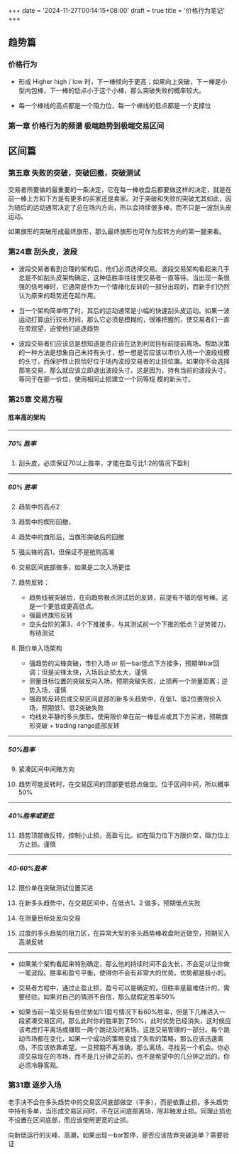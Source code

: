 +++
date = '2024-11-27T00:14:15+08:00'
draft = true
title = '价格行为笔记'
+++

## 趋势篇

### 价格行为

- 形成 Higher high / low 时，下一棒倾向于更高；如果向上突破，下一棒是小型内包棒，下一棒的低点小于这个小棒，那么突破失败的概率较大。

- 每一个棒线的高点都是一个阻力位，每一个棒线的低点都是一个支撑位

### 第一章 价格行为的频谱 极端趋势到极端交易区间

## 区间篇

### 第五章 失败的突破，突破回撤，突破测试

交易者所要做的最重要的一条决定，它在每一棒收盘后都要做这样的决定，就是在前一棒上方和下方是有更多的买家还是卖家。对于突破和失败的突破尤其如此，因为随后的运动通常决定了总在场内方向，所以会持续很多棒，而不只是一波刮头皮运动。

如果旗形的突破形成最终旗形，那么最终旗形也可作为反转方向的第一腿来看。


### 第24章 刮头皮，波段

- 波段交易者看到合理的架构后，他们必须选择交易。波段交易架构看起来几乎总是不如刮头皮架构确定，这种低胜率往往使交易者一直等待。当出现一条很强的信号棒时，它通常是作为一个情绪化反转的一部分出现的，而新手们仍然认为原来的趋势还在起作用。

- 当一个架构简单明了时，其后的运动通常是小幅的快速刮头皮运动。如果一波运动打算运行较长时间，那么它必须是模糊的，很难把握的，使交易者们一直在旁观望，迫使他们追逐趋势

- 波段交易者们应该总是想知道是否应该在达到利润目标前提前离场。帮助决策的一种方法是想象自己未持有头寸，想一想是否应该以市价入场一个波段规模的头寸，而保护性止损恰好位于场内波段交易者的止损位置。如果你不会选择那笔交易，那么就应该立即退出波段头寸。这是因为，持有当前的波段头寸，等同于在那一价位，使用相同止损建立一个同等规 模的新头寸。

### 第25章 交易方程

#### 胜率高的架构

---

##### 70% 胜率

1. 刮头皮，必须保证70以上胜率，才能在盈亏比1:2的情况下盈利

---

##### 60% 胜率

2. 趋势中的高点2

3. 趋势中的楔形回撤，

4. 趋势中的旗形后，当旗形突破后的回撤

5. 强尖锋的高1，但保证不是抢购高潮

6. 交易区间底部做多，如果是二次入场更佳

7. 趋势反转：
   - 趋势线被突破后，在向趋势极点测试后的反转，前提有不错的信号棒。这是一个更低或更高低点。
   - 强最终旗形反转
   - 空头台阶的第3、4个下推接多，与其测试前一个下推的低点？逆势接刀，有待测试

8. 限价单入场架构
   - 强趋势的尖锋突破，市价入场 or 前一bar低点下方接多，预期单bar回调；但是尖锋太快，入场后止损太大，谨慎
   - 测量目标位置的突破反向入场，预期突破失败，止损再一个测量距离；逆势入场，谨慎
   - 强趋势反转后或交易区间底部的新多头趋势中，在低1、低2位置限价入场，预期低1、低2突破失败
   - 均线处平静的多头旗形，使用限价单在前一棒低点或其下方买进，预期旗形突破 + trading range底部反转

---

##### 50%胜率

9. 紧凑区间中间赌方向

10. 趋势可能反转时，在交易区间的顶部更低低点做空。位于区间中间，所以概率50%

---

##### 40%胜率或更低

11. 趋势顶部做反转，控制小止损，高盈亏比。如在阻力位下方限价空，阻力位上方止损。谨慎

---

##### 40-60%胜率

12. 限价单在突破测试位置买进

13. 在新多头趋势中，在交易区间中，在低点1、2 做多，预期低点失败

14. 在测量目标处反向交易

15. 过度的多头趋势的阻力区，在异常大型的多头趋势棒收盘附近做空，预期买入高潮反转

---

- 如果某个架构看起来特别确定，那么他的持续时间不会太长，不会足以让你做一笔波段。胜率和盈亏平衡，使得你不会有非常大的优势。优势都是极小的。

- 交易者方程中，通过止盈止损，盈亏可以是确定的，但胜率是最难估计的，需要经验。如果对自己的猜测不自信，那么就假定胜率50%

- 如果当前一笔交易有些优势如1:1盈亏情况下有60%胜率，但是下几棒进入一段紧凑交易区间，那么此时你的胜率到了50%，此时优势已经消失，这时候应该考虑打平离场或赚取一两个跳动及时离场。这是交易管理的一部分。每个跳动市场都在变化，如果一个成功的策略变成了失败的策略，那么应该迅速离场，不应该依靠希望。一旦预期不再准确，那么离场，寻找另一个机会。你必须交易现在的市场，而不是几分钟之前的，也不是希望中的几分钟之后的。你必须冷静客观。


### 第31章 逐步入场

老手决不会在多头趋势中的交易区间底部做空（平多），而是依靠止损。多头趋势中持有多单，当形成交易区间时，不在区间底部离场，除非触发止损。同理止损也不设置在区间底部，而应该使用更宽的止损。

向新低运行的尖峰、高潮，如果出现一bar暂停，是否应该放弃突破追单？需要验证
